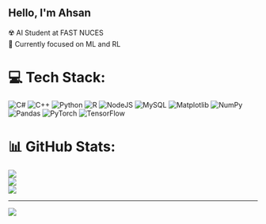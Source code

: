 ## Hello, I'm Ahsan

☢️ AI Student at FAST NUCES<br/>
🧠 Currently focused on ML and RL<br/>

# 💻 Tech Stack:
![C#](https://img.shields.io/badge/c%23-%23239120.svg?style=for-the-badge&logo=csharp&logoColor=white) ![C++](https://img.shields.io/badge/c++-%2300599C.svg?style=for-the-badge&logo=c%2B%2B&logoColor=white) ![Python](https://img.shields.io/badge/python-3670A0?style=for-the-badge&logo=python&logoColor=ffdd54) ![R](https://img.shields.io/badge/r-%23276DC3.svg?style=for-the-badge&logo=r&logoColor=white) ![NodeJS](https://img.shields.io/badge/node.js-6DA55F?style=for-the-badge&logo=node.js&logoColor=white) ![MySQL](https://img.shields.io/badge/mysql-4479A1.svg?style=for-the-badge&logo=mysql&logoColor=white) ![Matplotlib](https://img.shields.io/badge/Matplotlib-%23ffffff.svg?style=for-the-badge&logo=Matplotlib&logoColor=black) ![NumPy](https://img.shields.io/badge/numpy-%23013243.svg?style=for-the-badge&logo=numpy&logoColor=white) ![Pandas](https://img.shields.io/badge/pandas-%23150458.svg?style=for-the-badge&logo=pandas&logoColor=white) ![PyTorch](https://img.shields.io/badge/PyTorch-%23EE4C2C.svg?style=for-the-badge&logo=PyTorch&logoColor=white) ![TensorFlow](https://img.shields.io/badge/TensorFlow-%23FF6F00.svg?style=for-the-badge&logo=TensorFlow&logoColor=white)
# 📊 GitHub Stats:
![](https://github-readme-stats.vercel.app/api?username=AlgorithmicAhsan&theme=github_dark_dimmed&hide_border=true&include_all_commits=false&count_private=false)<br/>
![](https://nirzak-streak-stats.vercel.app/?user=AlgorithmicAhsan&theme=github_dark_dimmed&hide_border=true)<br/>
![](https://github-readme-stats.vercel.app/api/top-langs/?username=AlgorithmicAhsan&theme=github_dark_dimmed&hide_border=true&include_all_commits=false&count_private=false&layout=compact)

---
[![](https://visitcount.itsvg.in/api?id=AlgorithmicAhsan&icon=0&color=0)](https://visitcount.itsvg.in)
